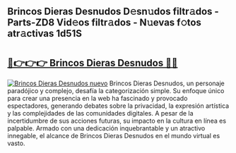 ## Brincos Dieras Desnudos D𝚎sn𝚞dos filtr𝚊dos - Parts-ZD8 Vid𝚎os filtr𝚊dos - N𝚞evas f𝚘tos atr𝚊ctivas 1d51S

# <h2><a href="http://mb4tpu.tromn.icu/?c=Brincos+Dieras+Desnudos">🔗👉👉👉 Brincos Dieras Desnudos 🔗🔗</a></h2>

[![Brincos Dieras Desnudos nuevo](https://i.imgur.com/pEAQMta.gif)](http://mb4tpu.tromn.icu/?c=Brincos+Dieras+Desnudos)
Brincos Dieras Desnudos, un personaje paradójico y complejo, desafía la categorización simple. Su enfoque único para crear una presencia en la web ha fascinado y provocado espectadores, generando debates sobre la privacidad, la expresión artística y las complejidades de las comunidades digitales. A pesar de la incertidumbre de sus acciones futuras, su impacto en la cultura en línea es palpable. Armado con una dedicación inquebrantable y un atractivo innegable, el alcance de Brincos Dieras Desnudos en el mundo virtual es vasto.
